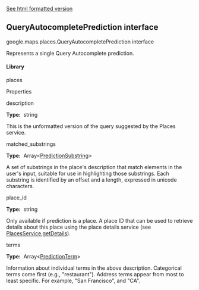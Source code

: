 [See html formatted version](https://huasofoundries.github.io/google-maps-documentation/QueryAutocompletePrediction.html)


QueryAutocompletePrediction interface
-------------------------------------

google.maps.places.QueryAutocompletePrediction interface

Represents a single Query Autocomplete prediction.

#### Library

places

Properties

description

**Type:**  string

This is the unformatted version of the query suggested by the Places service.

matched\_substrings

**Type:**  Array<[PredictionSubstring](https://github.com/amenadiel/google-maps-documentation/blob/master/docs/PredictionSubstring.md)\>

A set of substrings in the place's description that match elements in the user's input, suitable for use in highlighting those substrings. Each substring is identified by an offset and a length, expressed in unicode characters.

place\_id

**Type:**  string

Only available if prediction is a place. A place ID that can be used to retrieve details about this place using the place details service (see [PlacesService.getDetails](https://github.com/amenadiel/google-maps-documentation/blob/master/docs/PlacesService.md)).

terms

**Type:**  Array<[PredictionTerm](https://github.com/amenadiel/google-maps-documentation/blob/master/docs/PredictionTerm.md)\>

Information about individual terms in the above description. Categorical terms come first (e.g., "restaurant"). Address terms appear from most to least specific. For example, "San Francisco", and "CA".